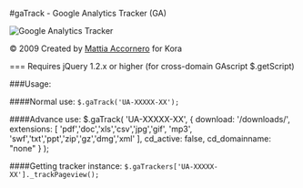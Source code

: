 #gaTrack - Google Analytics Tracker (GA)

![Google Analytics Tracker](http://macco.me/res/data/imgs/plugin_gatrack.jpg "Google Analytics Tracker")

© 2009 Created by [Mattia Accornero](http://macco.me/ "Personal website") for Kora

===
Requires jQuery 1.2.x or higher (for cross-domain GAscript $.getScript)


###Usage:

####Normal use:
`$.gaTrack('UA-XXXXX-XX');`

####Advance use:
	$.gaTrack(
		'UA-XXXXX-XX',
		{
			download:	'/downloads/',
			extensions:	[
				'pdf','doc','xls','csv','jpg','gif', 'mp3', 'swf','txt','ppt','zip','gz','dmg','xml'
			],
			cd_active: false,
			cd_domainname: "none"
		}
	);

####Getting tracker instance:
`$.gaTrackers['UA-XXXXX-XX']._trackPageview();`

